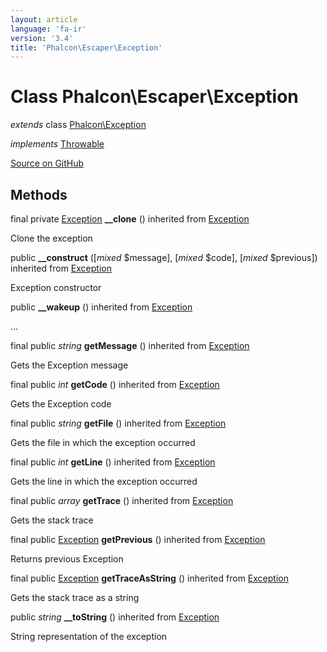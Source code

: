 ```yaml
---
layout: article
language: 'fa-ir'
version: '3.4'
title: 'Phalcon\Escaper\Exception'
---
```


# Class **Phalcon\Escaper\Exception**

*extends* class [Phalcon\Exception](/3.4/en/api/Phalcon_Exception)

*implements* [Throwable](http://php.net/manual/en/class.throwable.php)

<a href="https://github.com/phalcon/cphalcon/tree/v3.4.0/phalcon/escaper/exception.zep" class="btn btn-default btn-sm">Source on GitHub</a>

## Methods

final private [Exception](http://php.net/manual/en/class.exception.php) **__clone** () inherited from [Exception](http://php.net/manual/en/class.exception.php)

Clone the exception

public **__construct** ([*mixed* $message], [*mixed* $code], [*mixed* $previous]) inherited from [Exception](http://php.net/manual/en/class.exception.php)

Exception constructor

public **__wakeup** () inherited from [Exception](http://php.net/manual/en/class.exception.php)

...

final public *string* **getMessage** () inherited from [Exception](http://php.net/manual/en/class.exception.php)

Gets the Exception message

final public *int* **getCode** () inherited from [Exception](http://php.net/manual/en/class.exception.php)

Gets the Exception code

final public *string* **getFile** () inherited from [Exception](http://php.net/manual/en/class.exception.php)

Gets the file in which the exception occurred

final public *int* **getLine** () inherited from [Exception](http://php.net/manual/en/class.exception.php)

Gets the line in which the exception occurred

final public *array* **getTrace** () inherited from [Exception](http://php.net/manual/en/class.exception.php)

Gets the stack trace

final public [Exception](http://php.net/manual/en/class.exception.php) **getPrevious** () inherited from [Exception](http://php.net/manual/en/class.exception.php)

Returns previous Exception

final public [Exception](http://php.net/manual/en/class.exception.php) **getTraceAsString** () inherited from [Exception](http://php.net/manual/en/class.exception.php)

Gets the stack trace as a string

public *string* **__toString** () inherited from [Exception](http://php.net/manual/en/class.exception.php)

String representation of the exception